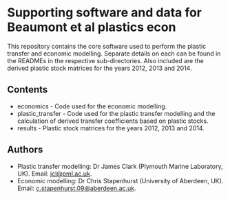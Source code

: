 # Supporting software and data for Beaumont et al plastics econ

This repository contains the core software used to perform
the plastic transfer and economic modelling. Separate details
on each can be found in the READMEs in the respective
sub-directories. Also included are the derived plastic stock matrices
for the years 2012, 2013 and 2014.

## Contents

* economics - Code used for the economic modelling.
* plastic_transfer - Code used for the plastic transfer modelling and the calculation of derived transfer coefficients based on plastic stocks.
* results - Plastic stock matrices for the years 2012, 2013 and 2014. 


## Authors

* Plastic transfer modelling: Dr James Clark (Plymouth Marine Laboratory, UK). Email: jcl@pml.ac.uk.
* Economic modelling: Dr Chris Stapenhurst (University of Aberdeen, UK). Email: c.stapenhurst.09@aberdeen.ac.uk.
